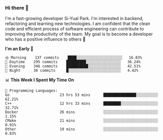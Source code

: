 ### Hi there 👋


I'm a fast-growing developer Si-Yual Park. I'm interested in backend, refactoring and learning new technologies. I am confident that the clean code and efficient process of software engineering can contribute to improving the productivity of the team. My goal is to become a developer who has a positive influence to others 🔭

<!--START_SECTION:waka-->
**I'm an Early 🐤** 

```text
🌞 Morning    137 commits    ████░░░░░░░░░░░░░░░░░░░░░   16.83% 
🌆 Daytime    295 commits    █████████░░░░░░░░░░░░░░░░   36.24% 
🌃 Evening    346 commits    ██████████░░░░░░░░░░░░░░░   42.51% 
🌙 Night      36 commits     █░░░░░░░░░░░░░░░░░░░░░░░░   4.42%

```


📊 **This Week I Spent My Time On** 

```text
💬 Programming Languages: 
Go                       23 hrs 53 mins      ███████████████░░░░░░░░░░   62.21% 
C++                      12 hrs 33 mins      ████████░░░░░░░░░░░░░░░░░   32.71% 
Docker                   26 mins             ░░░░░░░░░░░░░░░░░░░░░░░░░   1.15% 
CMake                    21 mins             ░░░░░░░░░░░░░░░░░░░░░░░░░   0.91% 
Other                    19 mins             ░░░░░░░░░░░░░░░░░░░░░░░░░   0.83%

```


<!--END_SECTION:waka-->

